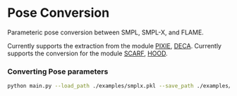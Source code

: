 # Pose Conversion

Parameteric pose conversion between SMPL, SMPL-X, and FLAME.

Currently supports the extraction from the module [PIXIE](https://github.com/yfeng95/PIXIE), [DECA](https://github.com/yfeng95/DECA).
Currently supports the conversion for the module [SCARF](https://github.com/yfeng95/SCARF), [HOOD](https://github.com/dolorousrtur/hood).

### Converting Pose parameters

```.bash
python main.py --load_path ./examples/smplx.pkl --save_path ./examples/ --load_source smplx --module hood
```